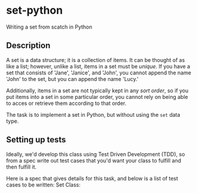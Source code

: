 # set-python
Writing a set from scatch in Python

## Description
A set is a data structure; it is a collection of items. It can be thought of as like a list; however, unlike a list, items in a set must be *unique*. If you have a set that consists of 'Jane', 'Janice', and 'John', you cannot append the name 'John' to the set, but you can append the name 'Lucy.'

Additionally, items in a set are not typically kept in any *sort order*, so if you put items into a set in some particular order, you cannot rely on being able to acces or retrieve them according to that order.

The task is to implement a set in Python, but without using the `set` data type.

## Setting up tests
Ideally, we'd develop this class using Test Driven Development (TDD), so from a spec write out test cases that you'd want your class to fulfill and then fulfill it. 

Here is a spec that gives details for this task, and below is a list of test cases to be written:
Set Class:
